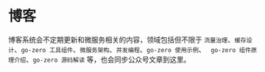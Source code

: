 # 博客

博客系统会不定期更新和微服务相关的内容，领域包括但不限于 `流量治理`、`缓存设计`、`go-zero 工具组件`、`微服务架构`、`并发编程`、`go-zero 使用示例`、
` go-zero 组件原理介绍`、`go-zero 源码解读` 等，也会同步公众号文章到这里。